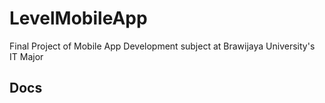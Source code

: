 # LevelMobileApp
Final Project of Mobile App Development subject at Brawijaya University's IT Major

Docs
----------------------------
